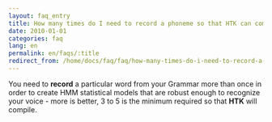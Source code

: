 ```yaml
---
layout: faq_entry
title: How many times do I need to record a phoneme so that HTK can compile it to an Acoustic Model?
date: 2010-01-01
categories: faq
lang: en
permalink: en/faqs/:title
redirect_from: /home/docs/faq/faq/how-many-times-do-i-need-to-record-a-phoneme-so-that-htk-can-compile-it-to-an-acoustic-model
---
```

You need to **record**  a particular word from your Grammar more than once in order to create HMM statistical models that are robust enough to recognize your voice - more is better, 3 to 5 is the minimum required so that **HTK** will compile.

